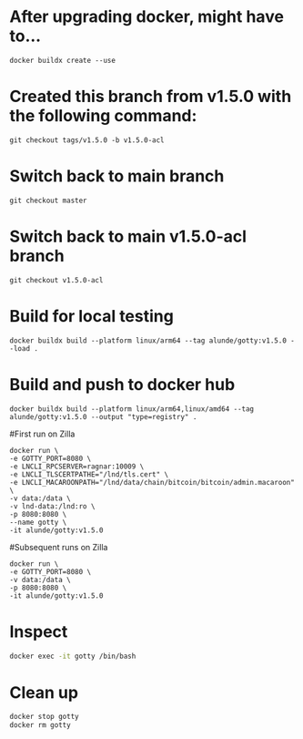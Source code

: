 # After upgrading docker, might have to...
```
docker buildx create --use
```

# Created this branch from v1.5.0 with the following command:
```
git checkout tags/v1.5.0 -b v1.5.0-acl
```

# Switch back to main branch
```
git checkout master
```

# Switch back to main v1.5.0-acl branch
```
git checkout v1.5.0-acl
```

# Build for local testing
```
docker buildx build --platform linux/arm64 --tag alunde/gotty:v1.5.0 --load .
```

# Build and push to docker hub
```
docker buildx build --platform linux/arm64,linux/amd64 --tag alunde/gotty:v1.5.0 --output "type=registry" .
```

#First run on Zilla
```
docker run \
-e GOTTY_PORT=8080 \
-e LNCLI_RPCSERVER=ragnar:10009 \
-e LNCLI_TLSCERTPATHE="/lnd/tls.cert" \
-e LNCLI_MACAROONPATH="/lnd/data/chain/bitcoin/bitcoin/admin.macaroon" \
-v data:/data \
-v lnd-data:/lnd:ro \
-p 8080:8080 \
--name gotty \
-it alunde/gotty:v1.5.0
```
#Subsequent runs on Zilla
```
docker run \
-e GOTTY_PORT=8080 \
-v data:/data \
-p 8080:8080 \
-it alunde/gotty:v1.5.0
```

# Inspect
```sh
docker exec -it gotty /bin/bash
```
# Clean up
```sh
docker stop gotty
docker rm gotty
```
